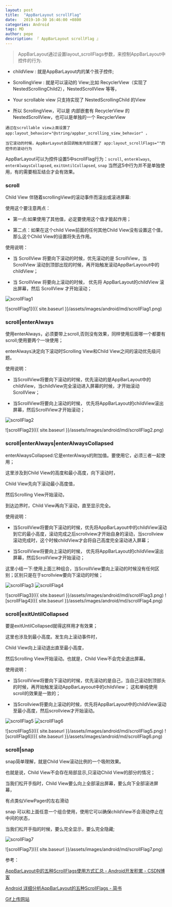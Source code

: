 ```yaml
---
layout: post
title:  "AppBarLayout scrollFlag"
date:   2019-10-30 16:46:00 +0800
categories: Android
tags: MD
author: pepe
description: 『 AppBarLayout scrollFlag 』
---
```



> AppBarLayout通过设置layout_scrollFlags参数，来控制AppBarLayout中控件的行为.

* childView : 就是AppBarLayout内的某个孩子控件;

* ScrollingView : 就是可以滚动的 View;比如 RecyclerView（实现了 NestedScrollingChild2），NestedScrollView 等等，

* Your scrollable view 只支持实现了 NestedScrollingChild 的View

* 所以 ScrollingView，可以是 内部嵌套有 RecyclerView 的 NestedScrollView，也可以是单独的一个 RecyclerView

```
通过在scrollable view上面设置了 app:layout_behavior="@string/appbar_scrolling_view_behavior" ，

当它滚动的时候，AppBarLayout会回调触发内部设置了 app:layout_scrollFlags=""的控件的滚动行为	
```
AppBarLayout可以为控件设置5中scrollFlag行为：`scroll`, `enterAlways`, `enterAlwaysCollapsed`, `exitUntilCollapsed`, `snap`
当然这5中行为并不是单独使用，有的需要相互结合才会有效果。

### **scroll**

Child View 伴随着scrollingView的滚动事件而滚出或滚进屏幕:

使用这个要注意两点：

* 第一点:如果使用了其他值，必定要使用这个值才能起作用；

* 第二点：如果在这个child View前面的任何其他Child View没有设置这个值，那么这个Child View的设置将失去作用。

使用说明：

* 当 ScrollView 将要向下滚动的时候，优先滚动的是 ScrollView，当 ScrollView 滚动到顶部出现的时候，再开始触发滚动AppBarLayoout中的childView；

* 当 ScrollView 将要向上滚动的时候， 优先将 AppBarLayout的childView 滚出屏幕，然后 ScrollView 才开始滚动；

![scrollFlag1](https://media.giphy.com/media/LPfZ3lwXBHFXkgFcfw/giphy.gif)

![scrollFlag1]({{ site.baseurl }}/assets/images/android/md/scrollFlag1.png)

### **scroll|enterAlways**

使用enterAlways，必须要带上scroll,否则没有效果，同样使用后面哪一个都要有scroll;使用要两个一块使用；

enterAlways决定向下滚动时Scrolling View和Child View之间的滚动优先级问题。

使用说明：

* 当ScrollView将要向下滚动的时候，优先滚动的是AppBarLayout中的childView，当childView完全滚动进入屏幕的时候，才开始滚动 ScrollView；

* 当ScrollView将要向上滚动的时候， 优先将AppBarLayout的childView滚出屏幕，然后ScrollView才开始滚动；

![scrollFlag2](https://media.giphy.com/media/iIFc0atoVyA1pLJUSp/giphy.gif)

![scrollFlag2]({{ site.baseurl }}/assets/images/android/md/scrollFlag2.png)

### **scroll|enterAlways|enterAlwaysCollapsed**

enterAlwaysCollapsed:它是enterAlways的附加值。要使用它，必须三者一起使用；

这里涉及到Child View的高度和最小高度，向下滚动时，

Child View先向下滚动最小高度值，

然后Scrolling View开始滚动，

到达边界时，Child View再向下滚动，直至显示完全。

使用说明：

* 当ScrollView将要向下滚动的时候，优先将AppBarLayout中的childView滚动到它的最小高度，滚动完成之后scrollview才开始自身的滚动，当scrollview滚动完成时，这个时候childView才会将自己高度完全滚动进入屏幕；

* 当ScrollView将要向上滚动的时候， 优先将AppBarLayout的childView滚出屏幕，然后ScrollView才开始滚动；

这里小结一下:使用上面三种组合，当ScrollView要向上滚动的时候没有任何区别；区别只是在于scrollview要向下滚动的时候；

![scrollFlag3](https://media.giphy.com/media/KbM3AhYnxQyzNvZQBE/giphy.gif)
![scrollFlag4](https://media.giphy.com/media/Rhjxns5Da1cM9EeFix/giphy.gif)

![scrollFlag3]({{ site.baseurl }}/assets/images/android/md/scrollFlag3.png)
![scrollFlag4]({{ site.baseurl }}/assets/images/android/md/scrollFlag4.png)

### **scroll|exitUntilCollapsed**
要是exitUntilCollapsed就得这样用才有效果；

这里也涉及到最小高度。发生向上滚动事件时，

Child View向上滚动退出直至最小高度，

然后Scrolling View开始滚动。也就是，Child View不会完全退出屏幕。

使用说明：

* 当ScrollView将要向下滚动的时候，优先滚动的是自己，当自己滚动到顶部头的时候，再开始触发滚动AppBarLayoout中的childView；
这和单纯使用scroll的效果是一致的；

* 当Scrollview将要向上滚动的时候，优先将AppBarLayout中的childView滚动至最小高度，然后scrollview才开始滚动。

![scrollFlag5](https://media.giphy.com/media/JPbTLJQYfWiD3lI4cy/giphy.gif)
![scrollFlag6](https://media.giphy.com/media/h7jgd0dH8PJQDYp5ii/giphy.gif)

![scrollFlag5]({{ site.baseurl }}/assets/images/android/md/scrollFlag5.png)
![scrollFlag6]({{ site.baseurl }}/assets/images/android/md/scrollFlag6.png)

### **scroll|snap**
snap简单理解，就是Child View滚动比例的一个吸附效果。

也就是说，Child View不会存在局部显示,只滚动Child View的部分的情况；

当我们松开手指时，Child View要么向上全部滚出屏幕，要么向下全部滚进屏幕，

有点类似ViewPager的左右滑动

snap 可以和上面任意一个组合使用，使用它可以确保childView不会滑动停止在中间的状态，

当我们松开手指的时候，要么完全显示，要么完全隐藏;

![scrollFlag7](https://media.giphy.com/media/dXiNs2q5sbtluy5fWh/giphy.gif)

![scrollFlag7]({{ site.baseurl }}/assets/images/android/md/scrollFlag7.png)


参考：

[AppBarLayout中的五种ScrollFlags使用方式汇总 - Android开发积累 - CSDN博客](https://blog.csdn.net/eyishion/article/details/80282204)

[Android 详细分析AppBarLayout的五种ScrollFlags - 简书](https://www.jianshu.com/p/7caa5f4f49bd)

[Gif上传网站](https://giphy.com)



















